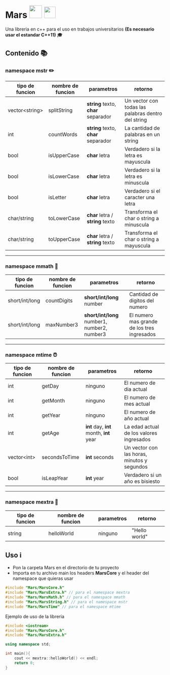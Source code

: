# Mars <img src="https://images.vexels.com/media/users/3/152536/isolated/preview/401b51c3a9098f12b566121c92009877-mars-planet-icon-by-vexels.png" width="40"> <img src="https://upload.wikimedia.org/wikipedia/commons/thumb/1/18/ISO_C%2B%2B_Logo.svg/1200px-ISO_C%2B%2B_Logo.svg.png" width="36">

Una libreria en c++ para el uso en trabajos universitarios **(Es necesario usar el estandar C++11)** 🎓

## Contenido 📚

### namespace mstr ✏️

| tipo de funcion  | nombre de funcion | parametros                           | retorno                                            |
| ---------------- | ----------------- | ------------------------------------ | -------------------------------------------------- |
| vector\<string\> | splitString       | **string** texto, **char** separador | Un vector con todas las palabras dentro del string |
| int              | countWords        | **string** texto, **char** separador | La cantidad de palabras en un string               |
| bool             | isUpperCase       | **char** letra                       | Verdadero si la letra es mayuscula                 |
| bool             | isLowerCase       | **char** letra                       | Verdadero si la letra es minuscula                 |
| bool             | isLetter          | **char** letra                       | Verdadero si el caracter una letra                 |
| char/string      | toLowerCase       | **char** letra / **string** texto    | Transforma el char o string a minuscula            |
| char/string      | toUpperCase       | **char** letra / **string** texto    | Transforma el char o string a mayuscula            |

---

### namespace mmath 📐

| tipo de funcion | nombre de funcion | parametros                                   | retorno                                     |
| --------------- | ----------------- | -------------------------------------------- | ------------------------------------------- |
| short/int/long  | countDigits       | **short/int/long** number                    | Cantidad de digitos del numero              |
| short/int/long  | maxNumber3        | **short/int/long** number1, number2, number3 | El numero mas grande de los tres ingresados |

---

### namespace mtime ⏰

| tipo de funcion | nombre de funcion | parametros                               | retorno                                     |
| --------------- | ----------------- | ---------------------------------------- | ------------------------------------------- |
| int             | getDay            | ninguno                                  | El numero de dia actual                     |
| int             | getMonth          | ninguno                                  | El numero de mes actual                     |
| int             | getYear           | ninguno                                  | El numero de año actual                     |
| int             | getAge            | **int** day, **int** month, **int** year | La edad actual de los valores ingresados    |
| vector\<int\>   | secondsToTime     | **int** seconds                          | Un vector con las horas, minutos y segundos |
| bool            | isLeapYear        | **int** year                             | Verdadero si un año es bisiesto             |

---

### namespace mextra 🤔

| tipo de funcion | nombre de funcion | parametros | retorno       |
| --------------- | ----------------- | ---------- | ------------- |
| string          | helloWorld        | ninguno    | "Hello world" |

## Uso ℹ️

* Pon la carpeta Mars en el directorio de tu proyecto
* Importa en tu archivo main los headers **MarsCore**  y el header del namespace que quieras usar

```cpp
#include "Mars/MarsCore.h"
#include "Mars/MarsExtra.h" // para el namespace mextra
#include "Mars/MarsMath.h" // para el namespace mmath
#include "Mars/MarsString.h" // para el namespace mstr
#include "Mars/MarsTime" // para el namespace mtime
```

Ejemplo de uso de la libreria

```cpp
#include <iostream>
#include "Mars/MarsCore.h"
#include "Mars/MarsExtra.h"

using namespace std;

int main(){
    cout << mextra::helloWorld() << endl;
    return 0;
}

```
